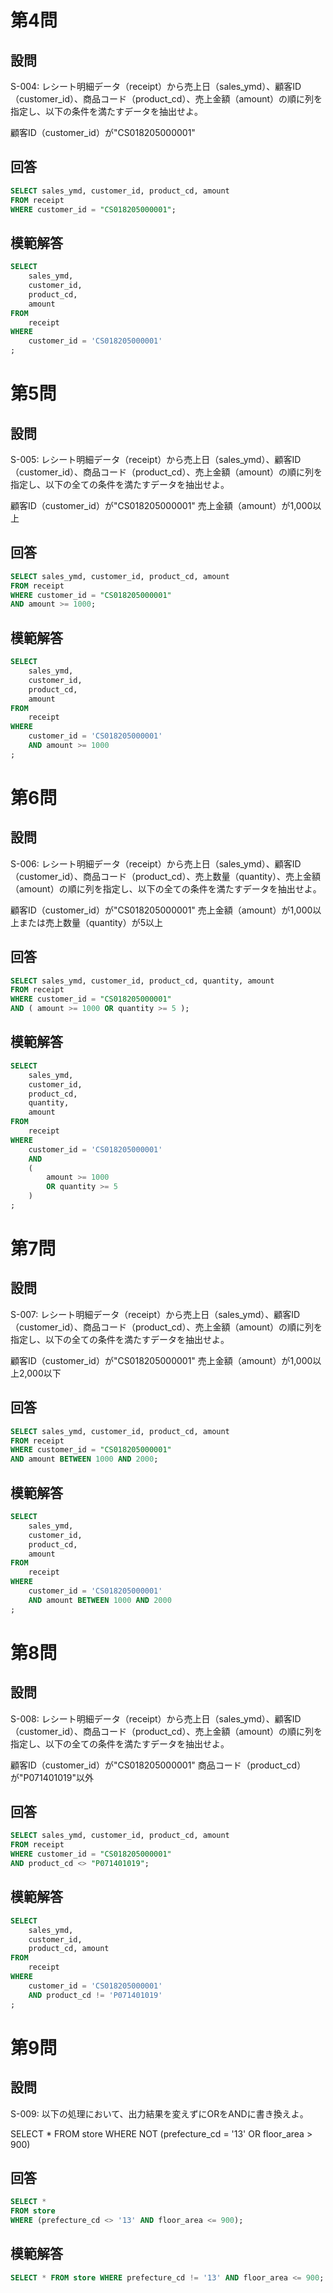 # 第4問
## 設問
S-004: レシート明細データ（receipt）から売上日（sales_ymd）、顧客ID（customer_id）、商品コード（product_cd）、売上金額（amount）の順に列を指定し、以下の条件を満たすデータを抽出せよ。

顧客ID（customer_id）が"CS018205000001"
  
## 回答
```sql
SELECT sales_ymd, customer_id, product_cd, amount
FROM receipt
WHERE customer_id = "CS018205000001";
```
  
## 模範解答
```sql
SELECT
    sales_ymd,
    customer_id,
    product_cd,
    amount
FROM
    receipt
WHERE
    customer_id = 'CS018205000001'
;
```
  

# 第5問
## 設問
S-005: レシート明細データ（receipt）から売上日（sales_ymd）、顧客ID（customer_id）、商品コード（product_cd）、売上金額（amount）の順に列を指定し、以下の全ての条件を満たすデータを抽出せよ。

顧客ID（customer_id）が"CS018205000001"
売上金額（amount）が1,000以上
  
## 回答
```sql
SELECT sales_ymd, customer_id, product_cd, amount
FROM receipt
WHERE customer_id = "CS018205000001"
AND amount >= 1000;
```
  
## 模範解答
```sql
SELECT
    sales_ymd,
    customer_id,
    product_cd,
    amount
FROM
    receipt
WHERE
    customer_id = 'CS018205000001'
    AND amount >= 1000
;
```
  


# 第6問
## 設問
S-006: レシート明細データ（receipt）から売上日（sales_ymd）、顧客ID（customer_id）、商品コード（product_cd）、売上数量（quantity）、売上金額（amount）の順に列を指定し、以下の全ての条件を満たすデータを抽出せよ。

顧客ID（customer_id）が"CS018205000001"
売上金額（amount）が1,000以上または売上数量（quantity）が5以上
  
## 回答
```sql
SELECT sales_ymd, customer_id, product_cd, quantity, amount
FROM receipt
WHERE customer_id = "CS018205000001"
AND ( amount >= 1000 OR quantity >= 5 );
```
  
## 模範解答
```sql
SELECT
    sales_ymd,
    customer_id,
    product_cd,
    quantity,
    amount
FROM
    receipt
WHERE
    customer_id = 'CS018205000001'
    AND
    (
        amount >= 1000
        OR quantity >= 5
    )
;
```

# 第7問
## 設問
S-007: レシート明細データ（receipt）から売上日（sales_ymd）、顧客ID（customer_id）、商品コード（product_cd）、売上金額（amount）の順に列を指定し、以下の全ての条件を満たすデータを抽出せよ。

顧客ID（customer_id）が"CS018205000001"
売上金額（amount）が1,000以上2,000以下
  
## 回答
```sql
SELECT sales_ymd, customer_id, product_cd, amount
FROM receipt
WHERE customer_id = "CS018205000001"
AND amount BETWEEN 1000 AND 2000;
```
  
## 模範解答
```sql
SELECT
    sales_ymd,
    customer_id,
    product_cd,
    amount
FROM
    receipt
WHERE
    customer_id = 'CS018205000001'
    AND amount BETWEEN 1000 AND 2000
;
```
  

# 第8問
## 設問
S-008: レシート明細データ（receipt）から売上日（sales_ymd）、顧客ID（customer_id）、商品コード（product_cd）、売上金額（amount）の順に列を指定し、以下の全ての条件を満たすデータを抽出せよ。

顧客ID（customer_id）が"CS018205000001"
商品コード（product_cd）が"P071401019"以外
  
## 回答
```sql
SELECT sales_ymd, customer_id, product_cd, amount
FROM receipt
WHERE customer_id = "CS018205000001"
AND product_cd <> "P071401019";
```
  
## 模範解答
```sql
SELECT
    sales_ymd,
    customer_id,
    product_cd, amount
FROM
    receipt
WHERE
    customer_id = 'CS018205000001'
    AND product_cd != 'P071401019'
;
```
  


# 第9問
## 設問
S-009: 以下の処理において、出力結果を変えずにORをANDに書き換えよ。

SELECT * FROM store WHERE NOT (prefecture_cd = '13' OR floor_area > 900)
  
## 回答
```sql
SELECT * 
FROM store 
WHERE (prefecture_cd <> '13' AND floor_area <= 900);
```
  
## 模範解答
```sql
SELECT * FROM store WHERE prefecture_cd != '13' AND floor_area <= 900;
```